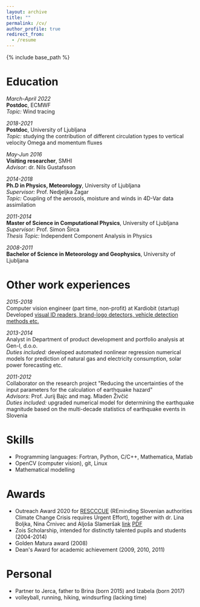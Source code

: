 ```yaml
---
layout: archive
title: ""
permalink: /cv/
author_profile: true
redirect_from:
  - /resume
---
```


{% include base_path %}

Education
======
<i>March-April 2022</i><br />
<b>Postdoc</b>, ECMWF<br />
<i>Topic:</i> Wind tracing

<i>2018-2021</i><br />
<b>Postdoc</b>, University of Ljubljana<br />
<i>Topic:</i> studying the contribution of different circulation types to vertical velocity Omega and momentum fluxes

<i>May-Jun 2016</i><br />
<b>Visiting researcher</b>, SMHI<br />
<i>Advisor</i>: dr. Nils Gustafsson

<i>2014-2018</i><br />
<b>Ph.D in Physics, Meteorology</b>, University of Ljubljana<br />
<i>Supervisor:</i> Prof. Nedjeljka Žagar<br />
<i>Topic:</i> Coupling of the aerosols, moisture and winds in 4D-Var data assimilation

<i>2011-2014</i><br />
<b>Master of Science in Computational Physics</b>, University of Ljubljana<br />
<i>Supervisor:</i> Prof. Simon Širca<br />
<i>Thesis Topic:</i> Independent Component Analysis in Physics

<i>2008-2011</i><br />
<b>Bachelor of Science in Meteorology and Geophysics</b>, University of Ljubljana<br />

Other work experiences
======
<i>2015-2018</i><br />
Computer vision engineer (part time, non-profit) at Kardiobit (startup)<br />
Developed [visual ID readers, brand-logo detectors, vehicle detection methods etc.](https://www.youtube.com/channel/UCazWMzQy0NRKjujqF9SyY1g)

<i>2013-2014</i><br />
Analyst in Department of product development and portfolio analysis at Gen-I, d.o.o.<br />
<i>Duties included:</i> developed automated nonlinear regression numerical models for prediction of natural gas and electricity consumption, solar power forecasting etc.

<i>2011-2012</i><br />
Collaborator on the research project "Reducing the uncertainties of the input parameters for the calculation of earthquake hazard"<br />
<i>Advisors</i>: Prof. Jurij Bajc and mag. Mladen Živčić<br />
<i>Duties included:</i> upgraded numerical model for determining the earthquake magnitude based on the multi-decade statistics of earthquake events in Slovenia



Skills
======
* Programming languages: Fortran, Python, C/C++, Mathematica, Matlab
* OpenCV (computer vision), git, Linux
* Mathematical modelling

Awards
======

* Outreach Award 2020 for [RESCCCUE](https://www.emetsoc.org/oc2020-for-rescccue-slovenia/) (REminding Slovenian authorities Climate Change Crisis requires Urgent Effort), together with dr. Lina Boljka, Nina Črnivec and Aljoša Slameršak [link](https://www.gov.si/novice/2020-06-19-slovenski-meteorolog-prejeli-nagrado-evropskega-meteoroloskega-zdruzenja-za-najboljsi-projekt-ozavescanja-in-komuniciranja-v-letu-2020/) [PDF](http://zaplotnik.github.io/files/oc2020_certificate-rescccue_sig_210607-5.pdf)
* Zois Scholarship, intended for distinctly talented pupils and students (2004-2014)
* Golden Matura award (2008)
* Dean's Award for academic achievement (2009, 2010, 2011)

Personal
======
* Partner to Jerca, father to Brina (born 2015) and Izabela (born 2017)
* volleyball, running, hiking, windsurfing (lacking time)
